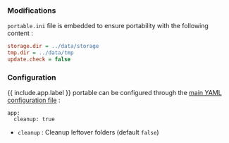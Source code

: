 ### Modifications

`portable.ini` file is embedded to ensure portability with the following content :

```ini
storage.dir = ../data/storage
tmp.dir = ../data/tmp
update.check = false
```

### Configuration

{{ include.app.label }} portable can be configured through the [main YAML configuration file](/doc/configuration/) :

<div class="language-yml highlighter-rouge"><div class="highlight"><pre class="highlight"><code>app:
  cleanup: true
</code></pre></div></div>

* `cleanup` : Cleanup leftover folders (default `false`)
